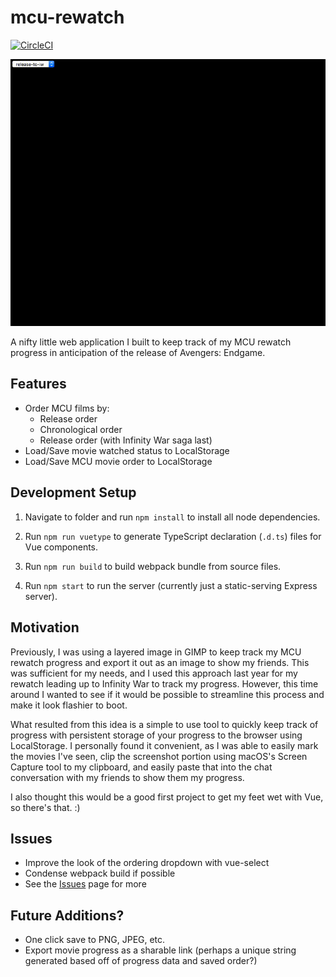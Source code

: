 # mcu-rewatch
[![CircleCI](https://circleci.com/gh/Coteh/mcu-rewatch.svg?style=svg)](https://circleci.com/gh/Coteh/mcu-rewatch)

![Preview](Preview.gif "Preview Image")

A nifty little web application I built to keep track of my MCU rewatch progress in anticipation of the release of Avengers: Endgame.

## Features

- Order MCU films by:
    - Release order
    - Chronological order
    - Release order (with Infinity War saga last)
- Load/Save movie watched status to LocalStorage
- Load/Save MCU movie order to LocalStorage

## Development Setup

1. Navigate to folder and run `npm install` to install all node dependencies.

1. Run `npm run vuetype` to generate TypeScript declaration (`.d.ts`) files for Vue components.

1. Run `npm run build` to build webpack bundle from source files.

1. Run `npm start` to run the server (currently just a static-serving Express server).

## Motivation

Previously, I was using a layered image in GIMP to keep track my MCU rewatch progress and export it out as an image to show my friends. This was sufficient for my needs, and I used this approach last year for my rewatch leading up to Infinity War to track my progress. However, this time around I wanted to see if it would be possible to streamline this process and make it look flashier to boot.

What resulted from this idea is a simple to use tool to quickly keep track of progress with persistent storage of your progress to the browser using LocalStorage. I personally found it convenient, as I was able to easily mark the movies I've seen, clip the screenshot portion using macOS's Screen Capture tool to my clipboard, and easily paste that into the chat conversation with my friends to show them my progress.

I also thought this would be a good first project to get my feet wet with Vue, so there's that. :)

## Issues
- Improve the look of the ordering dropdown with vue-select
- Condense webpack build if possible
- See the [Issues](https://github.com/Coteh/mcu-rewatch/issues) page for more

## Future Additions?
- One click save to PNG, JPEG, etc.
- Export movie progress as a sharable link (perhaps a unique string generated based off of progress data and saved order?)
